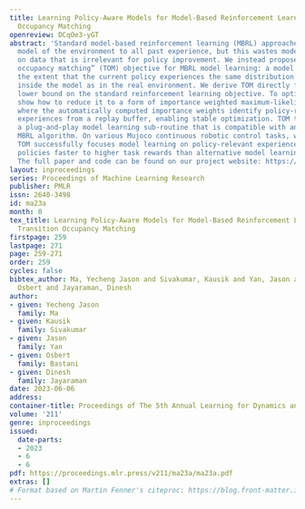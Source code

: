 ```yaml
---
title: Learning Policy-Aware Models for Model-Based Reinforcement Learning via Transition
  Occupancy Matching
openreview: DCqOe3-yGT
abstract: 'Standard model-based reinforcement learning (MBRL) approaches fit a transition
  model of the environment to all past experience, but this wastes model capacity
  on data that is irrelevant for policy improvement. We instead propose a new “transition
  occupancy matching” (TOM) objective for MBRL model learning: a model is good to
  the extent that the current policy experiences the same distribution of transitions
  inside the model as in the real environment. We derive TOM directly from a novel
  lower bound on the standard reinforcement learning objective. To optimize TOM, we
  show how to reduce it to a form of importance weighted maximum-likelihood estimation,
  where the automatically computed importance weights identify policy-relevant past
  experiences from a replay buffer, enabling stable optimization. TOM thus offers
  a plug-and-play model learning sub-routine that is compatible with any backbone
  MBRL algorithm. On various Mujoco continuous robotic control tasks, we show that
  TOM successfully focuses model learning on policy-relevant experience and drives
  policies faster to higher task rewards than alternative model learning approaches.
  The full paper and code can be found on our project website: https://penn-pal-lab.github.io/TOM/'
layout: inproceedings
series: Proceedings of Machine Learning Research
publisher: PMLR
issn: 2640-3498
id: ma23a
month: 0
tex_title: Learning Policy-Aware Models for Model-Based Reinforcement Learning via
  Transition Occupancy Matching
firstpage: 259
lastpage: 271
page: 259-271
order: 259
cycles: false
bibtex_author: Ma, Yecheng Jason and Sivakumar, Kausik and Yan, Jason and Bastani,
  Osbert and Jayaraman, Dinesh
author:
- given: Yecheng Jason
  family: Ma
- given: Kausik
  family: Sivakumar
- given: Jason
  family: Yan
- given: Osbert
  family: Bastani
- given: Dinesh
  family: Jayaraman
date: 2023-06-06
address:
container-title: Proceedings of The 5th Annual Learning for Dynamics and Control Conference
volume: '211'
genre: inproceedings
issued:
  date-parts:
  - 2023
  - 6
  - 6
pdf: https://proceedings.mlr.press/v211/ma23a/ma23a.pdf
extras: []
# Format based on Martin Fenner's citeproc: https://blog.front-matter.io/posts/citeproc-yaml-for-bibliographies/
---
```

